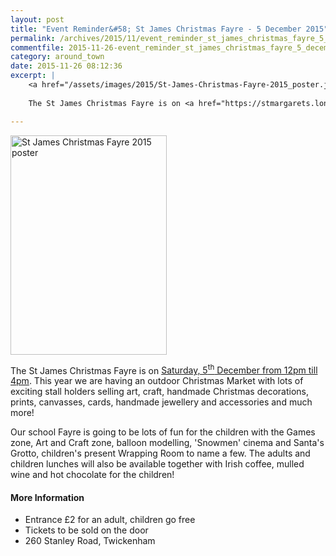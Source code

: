 ```yaml
---
layout: post
title: "Event Reminder&#58; St James Christmas Fayre - 5 December 2015"
permalink: /archives/2015/11/event_reminder_st_james_christmas_fayre_5_december.html
commentfile: 2015-11-26-event_reminder_st_james_christmas_fayre_5_december
category: around_town
date: 2015-11-26 08:12:36
excerpt: |
    <a href="/assets/images/2015/St-James-Christmas-Fayre-2015_poster.jpg" title="See larger version of - St James Christmas Fayre 2015 poster"><img src="/assets/images/2015/St-James-Christmas-Fayre-2015_poster_thumb.jpg" width="150" height="210" alt="St James Christmas Fayre 2015 poster" class="photo right" /></a>
    
    The St James Christmas Fayre is on <a href="https://stmargarets.london/event/fair/200705145280.">Saturday, 5<sup>th</sup> December from 12pm till 4pm</a> This year we are having an outdoor Christmas Market with lots of exciting stall holders selling art, craft, handmade Christmas decorations, prints, canvasses, cards, handmade jewellery and accessories and much more!

---
```


<a href="/assets/images/2015/St-James-Christmas-Fayre-2015_poster.jpg" title="See larger version of - St James Christmas Fayre 2015 poster"><img src="/assets/images/2015/St-James-Christmas-Fayre-2015_poster_thumb.jpg" width="250" height="351" alt="St James Christmas Fayre 2015 poster" class="photo right" /></a>

The St James Christmas Fayre is on [Saturday, 5<sup>th</sup> December from 12pm till 4pm](/event/fair/200705145280). This year we are having an outdoor Christmas Market with lots of exciting stall holders selling art, craft, handmade Christmas decorations, prints, canvasses, cards, handmade jewellery and accessories and much more!

Our school Fayre is going to be lots of fun for the children with the Games zone, Art and Craft zone, balloon modelling, 'Snowmen' cinema and Santa's Grotto, children's present Wrapping Room to name a few. The adults and children lunches will also be available together with Irish coffee, mulled wine and hot chocolate for the children!

#### More Information

-   Entrance £2 for an adult, children go free
-   Tickets to be sold on the door
-   260 Stanley Road, Twickenham
